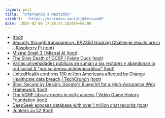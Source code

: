 ```yaml
---
layout: post
title:  "@fernand0's Mastodon"
siteUrl:  "https://mastodon.social/@fernand0"
date:  2025-02-09 17:18:54.181000+00:00
---
```

*  [ ](https://blog.segu-info.com.ar/2025/01/ordenan-godaddy-que-solucione-sus-malas.html) ([toot](https://mastodon.social/@fernand0/113975068863937146))
*  [Security through transparency: RP2350 Hacking Challenge results are in - Raspberry Pi ](https://www.raspberrypi.com/news/security-through-transparency-rp2350-hacking-challenge-results-are-in) ([toot](https://mastodon.social/@fernand0/113974837919954891))
*  [Mistral Small 3 \| Mistral AI ](https://mistral.ai/en/news/mistral-small-) ([toot](https://mastodon.social/@fernand0/113974543896934636))
*  [The Slow Death of OCSP \| Feisty Duck ](https://www.feistyduck.com/newsletter/issue_121_the_slow_death_of_ocs) ([toot](https://mastodon.social/@fernand0/113973999926509149))
*  [Varias universidades públicas se suman a los rectores y abandonan la red social X "por su deriva antidemocrática" ](https://www.europapress.es/sociedad/educacion-00468/noticia-varias-universidades-publicas-suman-rectores-abandonan-red-social-deriva-antidemocratica-20250124170942.htm) ([toot](https://mastodon.social/@fernand0/113973733537162937))
*  [UnitedHealth confirms 190 million Americans affected by Change Healthcare data breach \| TechCrunch ](https://techcrunch.com/2025/01/24/unitedhealth-confirms-190-million-americans-affected-by-change-healthcare-data-breach) ([toot](https://mastodon.social/@fernand0/113973393018956380))
*  [Blog: Secure by Design: Google's Blueprint for a High-Assurance Web Framework ](https://bughunters.google.com/blog/6644316274294784/secure-by-design-google-s-blueprint-for-a-high-assurance-web-framewor) ([toot](https://mastodon.social/@fernand0/113973283223006894))
*  [The VGHF Library opens in early access \| Video Game History Foundation ](https://gamehistory.org/vghf-library-launch) ([toot](https://mastodon.social/@fernand0/113972220602064622))
*  [DeepSeek exposes database with over 1 million chat records ](https://www.bleepingcomputer.com/news/security/deepseek-exposes-database-with-over-1-million-chat-records) ([toot](https://mastodon.social/@fernand0/113971647609305835))
*  [Junkers Ju 52 ](https://www.flickr.com/photos/fernand0/54285490217) ([toot](https://mastodon.social/@fernand0/113971545391810603))
